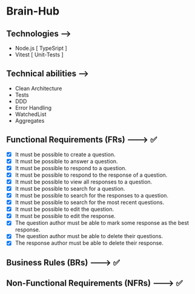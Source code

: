# Brain-Hub

## Technologies -->

- Node.js [ TypeSript ]
- Vitest [ Unit-Tests ]

## Technical abilities -->

-  Clean Architecture
- Tests
- DDD
- Error Handling
- WatchedList
- Aggregates

##

## Functional Requirements (FRs) ---> ✅

- [X] It must be possible to create a question.
- [X] It must be possible to answer a question.
- [X] It must be possible to respond to a question.
- [X] It must be possible to respond to the response of a question.
- [X] It must be possible to view all responses to a question.
- [X] It must be possible to search for a question.
- [X] It must be possible to search for the responses to a question.
- [X] It must be possible to search for the most recent questions.
- [X] It must be possible to edit the question.
- [X] It must be possible to edit the response.
- [X] The question author must be able to mark some response as the best response.
- [X] The question author must be able to delete their questions.
- [X] The response author must be able to delete their response.

## Business Rules (BRs) ---> ✅

## Non-Functional Requirements (NFRs) ---> ✅



 